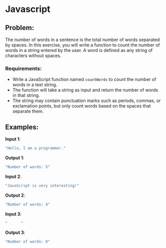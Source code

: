 # Javascript
## Problem:
The number of words in a sentence is the total number of words separated by spaces. In this exercise, you will write a function to count the number of words in a string entered by the user. A word is defined as any string of characters without spaces.

### Requirements:
- Write a JavaScript function named `countWords` to count the number of words in a text string.
- The function will take a string as input and return the number of words in that string.
- The string may contain punctuation marks such as periods, commas, or exclamation points, but only count words based on the spaces that separate them.

## Examples:
**Input 1**:
```javascript
"Hello, I am a programmer."
```

**Output 1**:
```javascript
"Number of words: 5"
```

**Input 2**:
```javascript
"JavaScript is very interesting!"
```

**Output 2**:
```javascript
"Number of words: 4"
```

**Input 3**:
```javascript
"      "
```

**Output 3**:
```javascript
"Number of words: 0"
```
